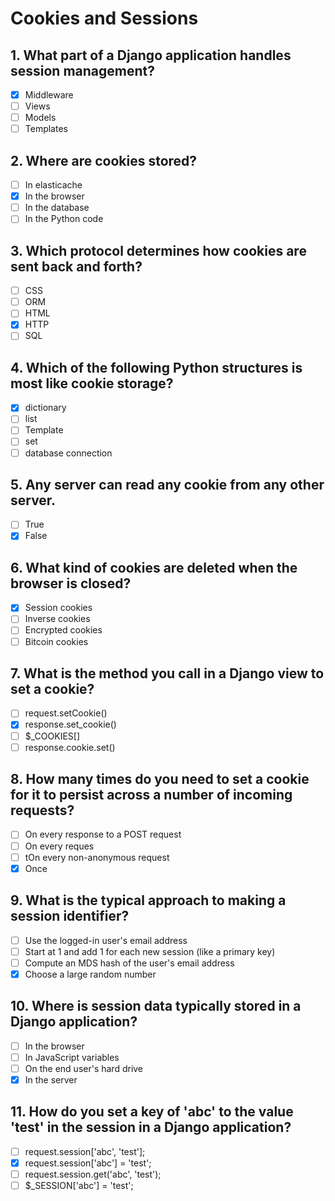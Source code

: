 # Cookies and Sessions

## 1. What part of a Django application handles session management?

- [x] Middleware
- [ ] Views
- [ ] Models
- [ ] Templates

## 2. Where are cookies stored?

- [ ] In elasticache
- [x] In the browser
- [ ] In the database
- [ ] In the Python code

## 3. Which protocol determines how cookies are sent back and forth?

- [ ] CSS
- [ ] ORM
- [ ] HTML
- [x] HTTP
- [ ] SQL

## 4. Which of the following Python structures is most like cookie storage?

- [x] dictionary
- [ ] list
- [ ] Template
- [ ] set
- [ ] database connection

## 5. Any server can read any cookie from any other server.

- [ ] True
- [x] False

## 6. What kind of cookies are deleted when the browser is closed?

- [x] Session cookies
- [ ] Inverse cookies
- [ ] Encrypted cookies
- [ ] Bitcoin cookies

## 7. What is the method you call in a Django view to set a cookie?

- [ ] request.setCookie()
- [x] response.set_cookie()
- [ ] $_COOKIES[]
- [ ] response.cookie.set()

## 8. How many times do you need to set a cookie for it to persist across a number of incoming requests?

- [ ] On every response to a POST request
- [ ] On every reques
- [ ] tOn every non-anonymous request
- [x] Once

## 9. What is the typical approach to making a session identifier?

- [ ] Use the logged-in user's email address
- [ ] Start at 1 and add 1 for each new session (like a primary key)
- [ ] Compute an MDS hash of the user's email address
- [x] Choose a large random number

## 10. Where is session data typically stored in a Django application?

- [ ] In the browser
- [ ] In JavaScript variables
- [ ] On the end user's hard drive
- [x] In the server

## 11. How do you set a key of 'abc' to the value 'test' in the session in a Django application?

- [ ] request.session['abc', 'test'];
- [x] request.session['abc'] = 'test';
- [ ] request.session.get('abc', 'test');
- [ ] $_SESSION['abc'] = 'test';
